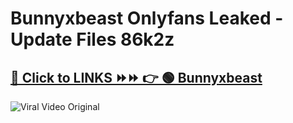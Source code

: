 
 # Bunnyxbeast Onlyfans Leaked - Update Files 86k2z

## <h2><a href="https://clipsfans.com/Bunnyxbeast&ref=git">🔗 Click to LINKS ⏩⏩ 👉 🟢 Bunnyxbeast </a></h2>

<a href="https://clipsfans.com/Bunnyxbeast&ref=git" rel="nofollow" data-target="animated-image.originalLink"><img src="https://i.ibb.co.com/xMMVF88/686577567.gif" alt="Viral Video Original" style="max-width: 100%; display: inline-block;" data-target="animated-image.originalImage"></a>

